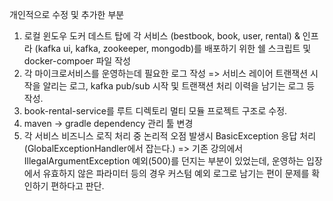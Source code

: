개인적으로 수정 및 추가한 부분
1. 로컬 윈도우 도커 데스트 탑에 각 서비스 (bestbook, book, user, rental) & 인프라 (kafka ui, kafka, zookeeper, mongodb)를 배포하기 위한 쉘 스크립트 및 docker-compoer 파일 작성
2. 각 마이크로서비스를 운영하는데 필요한 로그 작성
  => 서비스 레이어 트랜잭션 시작을 알리는 로그, kafka pub/sub 시작 및 트랜잭션 처리 이력을 남기는 로그 등 작성.
3. book-rental-service를 루트 디렉토리 멀티 모듈 프로젝트 구조로 수정.
4. maven -> gradle dependency 관리 툴 변경
5. 각 서비스 비즈니스 로직 처리 중 논리적 오점 발생시 BasicException 응답 처리 (GlobalExceptionHandler에서 잡는다.)
   => 기존 강의에서 IllegalArgumentException 예외(500)를 던지는 부분이 있었는데, 운영하는 입장에서 유효하지 않은 파라미터 등의 경우 커스텀 예외 로그로 남기는 편이 문제를 확인하기 편하다고 판단.
